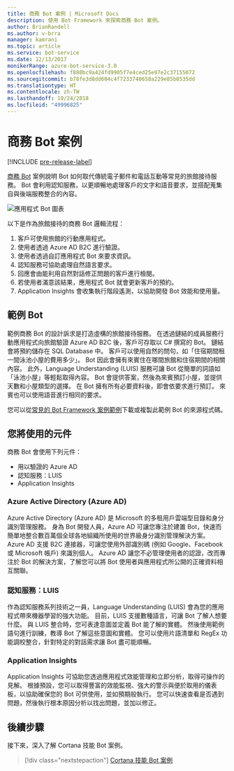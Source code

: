 ```yaml
---
title: 商務 Bot 案例 | Microsoft Docs
description: 使用 Bot Framework 來探索商務 Bot 案例。
author: BrianRandell
ms.author: v-brra
manager: kamrani
ms.topic: article
ms.service: bot-service
ms.date: 12/13/2017
monikerRange: azure-bot-service-3.0
ms.openlocfilehash: f880bc9a424fd9905f7e4ced25e97e2c37155072
ms.sourcegitcommit: b78fe3d8dd604c4f7233740658a229e85b8535dd
ms.translationtype: HT
ms.contentlocale: zh-TW
ms.lasthandoff: 10/24/2018
ms.locfileid: "49996825"
---
```

# <a name="commerce-bot-scenario"></a>商務 Bot 案例

[!INCLUDE [pre-release-label](includes/pre-release-label-v3.md)]

[商務 Bot](bot-service-scenario-commerce.md) 案例說明 Bot 如何取代傳統電子郵件和電話互動等常見的旅館接待服務。 Bot 會利用認知服務，以更順暢地處理客戶的文字和語音要求，並搭配蒐集自與後端服務整合的內容。

![應用程式 Bot 圖表](~/media/scenarios/bot-service-scenario-commerce-bot.png)

以下是作為旅館接待的商務 Bot 邏輯流程：

1. 客戶可使用旅館的行動應用程式。
2. 使用者透過 Azure AD B2C 進行驗證。
3. 使用者透過自訂應用程式 Bot 來要求資訊。 
4. 認知服務可協助處理自然語言要求。
5. 回應會由能利用自然對話修正問題的客戶進行檢閱。
6. 若使用者滿意該結果，應用程式 Bot 就會更新客戶的預約。
7. Application Insights 會收集執行階段遙測，以協助開發 Bot 效能和使用量。

## <a name="sample-bot"></a>範例 Bot
範例商務 Bot 的設計訴求是打造虛構的旅館接待服務。 在透過鏈結的成員服務行動應用程式向旅館驗證 Azure AD B2C 後，客戶可存取以 C# 撰寫的 Bot。 鏈結會將預約儲存在 SQL Database 中。 客戶可以使用自然的問句，如「住宿期間租一間泳池小屋的費用多少」。 Bot 因此會擁有來賓住在哪間旅館和住宿期間的相關內容。 此外，Language Understanding (LUIS) 服務可讓 Bot 從簡單的詞語如「泳池小屋」等輕鬆取得內容。 Bot 會提供答案，然後為來賓預訂小屋，並提供天數和小屋類型的選擇。 在 Bot 擁有所有必要資料後，即會依要求進行預訂。 來賓也可以使用語音進行相同的要求。

您可以從[常見的 Bot Framework 案例範例](https://aka.ms/bot/scenarios)下載或複製此範例 Bot 的來源程式碼。

## <a name="components-youll-use"></a>您將使用的元件
商務 Bot 會使用下列元件：
-   用以驗證的 Azure AD
-   認知服務：LUIS
-   Application Insights

### <a name="azure-active-directory-azure-ad"></a>Azure Active Directory (Azure AD)
Azure Active Directory (Azure AD) 是 Microsoft 的多租用戶雲端型目錄和身分識別管理服務。 身為 Bot 開發人員，Azure AD 可讓您專注於建置 Bot，快速而簡單地整合數百萬個全球各地組織所使用的世界級身分識別管理解決方案。 Azure AD 支援 B2C 連接器，可讓您使用外部識別碼 (例如 Google、Facebook 或 Microsoft 帳戶) 來識別個人。 Azure AD 讓您不必管理使用者的認證，改而專注於 Bot 的解決方案，了解您可以將 Bot 使用者與應用程式所公開的正確資料相互關聯。

### <a name="cognitive-services-luis"></a>認知服務：LUIS
作為認知服務系列技術之一員，Language Understanding (LUIS) 會為您的應用程式帶來機器學習的強大功能。 目前，LUIS 支援數種語言，可讓 Bot 了解人想要什麼。 與 LUIS 整合時，您可表達意圖並定義 Bot 能了解的實體。 然後使用範例語句進行訓練，教導 Bot 了解這些意圖和實體。 您可以使用片語清單和 RegEx 功能調校整合，針對特定的對話需求讓 Bot 盡可能順暢。

### <a name="application-insights"></a>Application Insights
Application Insights 可協助您透過應用程式效能管理和立即分析，取得可操作的見解。 根據預設，您可以取得豐富的效能監視、強大的警示與便於取用的儀表板，以協助確保您的 Bot 可供使用，並如預期般執行。 您可以快速查看是否遇到問題，然後執行根本原因分析以找出問題，並加以修正。

## <a name="next-steps"></a>後續步驟
接下來，深入了解 Cortana 技能 Bot 案例。

> [!div class="nextstepaction"]
> [Cortana 技能 Bot 案例](bot-service-scenario-cortana-skill.md)
